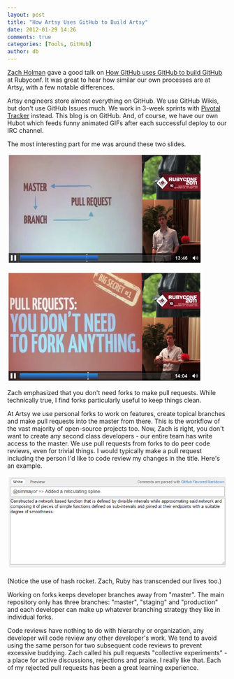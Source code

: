```yaml
---
layout: post
title: "How Artsy Uses GitHub to Build Artsy"
date: 2012-01-29 14:26
comments: true
categories: [Tools, GitHub]
author: db
---
```

[Zach Holman](http://zachholman.com/) gave a good talk on [How GitHub uses GitHub to build GitHub](http://zachholman.com/talk/how-github-uses-github-to-build-github) at Rubyconf. It was great to hear how similar our own processes are at Artsy, with a few notable differences.

Artsy engineers store almost everything on GitHub. We use GitHub Wikis, but don't use GitHub Issues much. We work in 3-week sprints with [Pivotal Tracker](http://pivotaltracker.com/) instead. This blog is on GitHub. And, of course, we have our own Hubot which feeds funny animated GIFs after each successful deploy to our IRC channel.

The most interesting part for me was around these two slides.

![Pull](/images/2012-01-29-how-art-dot-sy-uses-github-to-build-art-dot-sy/github-pull.png)

![Fork](/images/2012-01-29-how-art-dot-sy-uses-github-to-build-art-dot-sy/github-fork.png)

Zach emphasized that you don't need forks to make pull requests. While technically true, I find forks particularly useful to keep things clean.

At Artsy we use personal forks to work on features, create topical branches and make pull requests into the master from there. This is the workflow of the vast majority of open-source projects too. Now, Zach is right, you don't want to create any second class developers - our entire team has write access to the master. We use pull requests from forks to do peer code reviews, even for trivial things. I would typically make a pull request including the person I'd like to code review my changes in the title. Here's an example.

![Targeted Pull Request](/images/2012-01-29-how-art-dot-sy-uses-github-to-build-art-dot-sy/github-pull-request.png)

(Notice the use of hash rocket. Zach, Ruby has transcended our lives too.)

Working on forks keeps developer branches away from "master". The main repository only has three branches: "master", "staging" and "production" and each developer can make up whatever branching strategy they like in individual forks.

Code reviews have nothing to do with hierarchy or organization, any developer will code review any other developer's work. We tend to avoid using the same person for two subsequent code reviews to prevent excessive buddying. Zach called his pull requests "collective experiments" - a place for active discussions, rejections and praise. I really like that. Each of my rejected pull requests has been a great learning experience.
